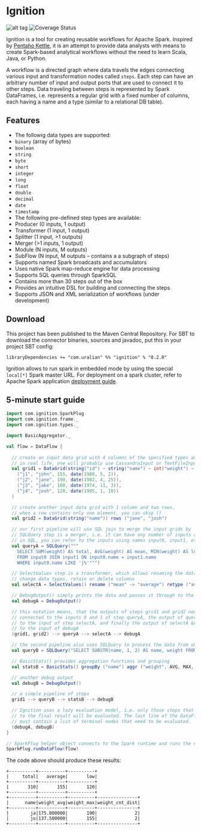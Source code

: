 # Ignition

![alt tag](https://travis-ci.org/uralian/ignition.svg?branch=master)
![Coverage Status](https://coveralls.io/repos/uralian/ignition/badge.svg)

Ignition is a tool for creating reusable workflows for Apache Spark.
Inspired by [Pentaho Kettle](http://community.pentaho.com/projects/data-integration/),
it is an attempt to provide data analysts with means to create Spark-based analytical
workflows without the need to learn Scala, Java, or Python.

A workflow is a directed graph where data travels the edges connecting various input
and transformation nodes called `steps`. Each step can have an arbitrary number of input
and output ports that are used to connect it to other steps. Data traveling between steps
is represented by Spark DataFrames, i.e. represents a regular grid with a fixed
number of columns, each having a name and a type (similar to a relational DB table).

## Features
- The followig data types are supported:
 - `binary` (array of bytes)
 - `boolean`
 - `string`
 - `byte`
 - `short`
 - `integer`
 - `long`
 - `float`
 - `double`
 - `decimal`
 - `date`
 - `timestamp`
- The following pre-defined step types are available:
 - Producer (0 inputs, 1 output)
 - Transformer (1 input, 1 output)
 - Splitter (1 input, >1 outputs)
 - Merger (>1 inputs, 1 output)
 - Module (N inputs, M outputs) 
 - SubFlow (N input, M outputs &ndash; contains a a subgraph of steps)
- Supports named Spark broadcasts and accumulators
- Uses native Spark map-reduce engine for data processing
- Supports SQL queries through SparkSQL
- Contains more than 30 steps out of the box
- Provides an intuitive DSL for building and connecting the steps
- Supports JSON and XML serialization of workflows (under development)
 
## Download
This project has been published to the Maven Central Repository.
For SBT to download the connector binaries, sources and javadoc, put this in your project 
SBT config:
                                                                                                                           
    libraryDependencies += "com.uralian" %% "ignition" % "0.2.0"
    
Ignition allows to run spark in embedded mode by using the special `local[*]`
Spark master URL. For deployment on a spark cluster, refer to Apache Spark
application 
[deployment guide](https://spark.apache.org/docs/latest/cluster-overview.html).

## 5-minute start guide

```scala
import com.ignition.SparkPlug
import com.ignition.frame._
import com.ignition.types._

import BasicAggregator._

val flow = DataFlow {
 
  // create an input data grid with 4 columns of the specified types and fill it with test data
  // in real life, one will probably use CassandraInput or TextFileInput etc.
  val grid1 = DataGrid(string("id") ~ string("name") ~ int("weight") ~ date("dob")) rows (
    ("j1", "john", 155, date(1980, 5, 2)),
    ("j2", "jane", 190, date(1982, 4, 25)),
    ("j3", "jake", 160, date(1974, 11, 3)),
    ("j4", "josh", 120, date(1995, 1, 10))
  )

  // create another input data grid with 1 column and two rows.
  // when a row contains only one element, you can skip ()
  val grid2 = DataGrid(string("name")) rows ("jane", "josh")

  // our first pipeline will use SQL join to merge the input grids by 'name' field.
  // SQLQuery step is a merger, i.e. it can have any number of inputs and 1 output
  // in SQL, you can refer to the inputs using names input0, input1, etc.
  val queryA = SQLQuery("""
    SELECT SUM(weight) AS total, AVG(weight) AS mean, MIN(weight) AS low
    FROM input0 JOIN input1 ON input0.name = input1.name
    WHERE input0.name LIKE 'j%'""")

  // SelectValues step is a transformer, which allows renaming the data columns,
  // change data types, retain or delete columns
  val selectA = SelectValues() rename ("mean" -> "average") retype ("average" -> "int")

  // DebugOutput() simply prints the data and passes it through to the next node, if connected
  val debugA = DebugOutput()

  // this notation means, that the outputs of steps grid1 and grid2 need to be
  // connected to the inputs 0 and 1 of step queryA, the output of queryA &ndash;
  // to the input of step selectA, and finally the output of selectA &ndash;
  // to the input of debugA 
  (grid1, grid2) --> queryA --> selectA --> debugA

  // the second pipeline also uses SQLQuery to process the data from one input
  val queryB = SQLQuery("SELECT SUBSTR(name, 1, 2) AS name, weight FROM input0")

  // BasicStats() provides aggregation functions and grouping
  val statsB = BasicStats() groupBy ("name") aggr ("weight", AVG, MAX, COUNT_DISTINCT)

  // another debug output
  val debugB = DebugOutput()

  // a simple pipeline of steps
  grid1 --> queryB --> statsB --> debugB

  // Ignition uses a lazy evaluation model, i.e. only those steps that contribute
  // to the final result will be evaluated. The last line of the DataFlow definition
  // must contain a list of terminal nodes that need to be evaluated.
  (debugA, debugB)
}

// SparkPlug helper object connects to the Spark runtime and runs the data flow.
SparkPlug.runDataFlow(flow)
```

The code above should produce these results: 

    +----------+----------+----------+
    |     total|   average|       low|
    +----------+----------+----------+
    |       310|       155|       120|
    +----------+----------+----------+
    +----------+----------+----------+---------------+
    |      name|weight_avg|weight_max|weight_cnt_dist|
    +----------+----------+----------+---------------+
    |        ja|175.000000|       190|              2|
    |        jo|137.500000|       155|              2|
    +----------+----------+----------+---------------+
